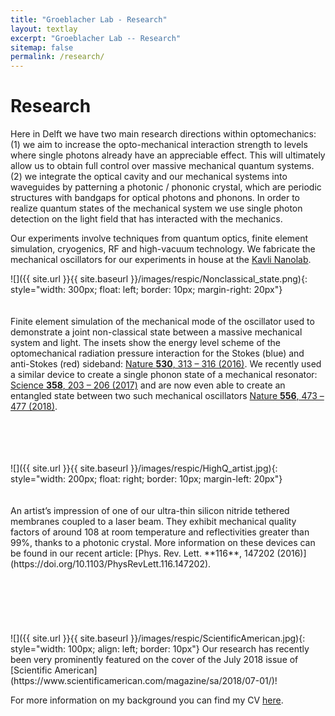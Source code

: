 ```yaml
---
title: "Groeblacher Lab - Research"
layout: textlay
excerpt: "Groeblacher Lab -- Research"
sitemap: false
permalink: /research/
---
```


# Research

Here in Delft we have two main research directions within optomechanics: (1) we aim to increase the opto-mechanical interaction strength to levels where single photons already have an appreciable effect. This will ultimately allow us to obtain full control over massive mechanical quantum systems. (2) we integrate the optical cavity and our mechanical systems into waveguides by patterning a photonic / phononic crystal, which are periodic structures with bandgaps for optical photons and phonons. In order to realize quantum states of the mechanical system we use single photon detection on the light field that has interacted with the mechanics.

Our experiments involve techniques from quantum optics, finite element simulation, cryogenics, RF and high-vacuum technology. We fabricate the mechanical oscillators for our experiments in house at the [Kavli Nanolab](http://www.tnw.tudelft.nl/en/about-faculty/departments/quantum-nanoscience/kavli-nanolab-delft/).


![]({{ site.url }}{{ site.baseurl }}/images/respic/Nonclassical_state.png){: style="width: 300px; float: left; border: 10px; margin-right: 20px"}
<br>
<br>
<br>
Finite element simulation of the mechanical mode of the oscillator used to demonstrate a joint non-classical state between a massive mechanical system and light. The insets show the energy level scheme of the optomechanical radiation pressure interaction for the Stokes (blue) and anti-Stokes (red) sideband: [Nature **530**, 313 – 316 (2016)](https://doi.org/10.1038/nature16536). We recently used a similar device to create a single phonon state of a mechanical resonator: [Science **358**, 203 – 206 (2017)](https://doi.org/10.1126/science.aan7939) and are now even able to create an entangled state between two such mechanical oscillators [Nature **556**, 473 – 477 (2018)](https://doi.org/10.1038/s41586-018-0036-z).


<br>
<br>
<br>
<br>
![]({{ site.url }}{{ site.baseurl }}/images/respic/HighQ_artist.jpg){: style="width: 200px; float: right; border: 10px; margin-left: 20px"}
<br>
<br>
<br>
An artist’s impression of one of our ultra-thin silicon nitride tethered membranes coupled to a laser beam. They exhibit mechanical quality factors of around 108 at room temperature and reflectivities greater than 99%, thanks to a photonic crystal. More information on these devices can be found in our recent article: [Phys. Rev. Lett. **116**, 147202 (2016)](https://doi.org/10.1103/PhysRevLett.116.147202).


<br>
<br>
<br>
<br>
<br>
<br>
<br>
![]({{ site.url }}{{ site.baseurl }}/images/respic/ScientificAmerican.jpg){: style="width: 100px; align: left; border: 10px"}
Our research has recently been very prominently featured on the cover of the July 2018 issue of [Scientific American](https://www.scientificamerican.com/magazine/sa/2018/07-01/)!
<br>



For more information on my background you can find my CV [here](/groeblacherlab/documents/CV_SGroeblacher.pdf).
